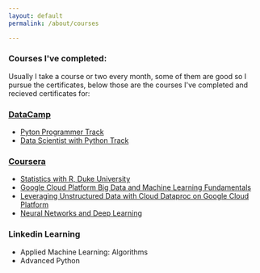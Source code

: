 ```yaml
---
layout: default
permalink: /about/courses

---
```

### Courses I've completed:
Usually I take a course or two every month, some of them are good so I pursue the certificates, below those are the courses I've completed and recieved certificates for:

### <a href="https://www.datacamp.com/profile/AhmedOmarEissa" target="_blank">DataCamp</a>
*   <a href="https://www.datacamp.com/statement-of-accomplishment/track/e3128c11c37bca473a1381ce98534f870d2e2fcb" target="_blank">Pyton Programmer Track</a>
*   <a href="https://www.datacamp.com/statement-of-accomplishment/track/5d9be18ebdd04e25d505266209b624dacdcc25f9" target="_blank">Data Scientist with Python Track</a>

### <a href="https://www.coursera.org/user/ebc9eb92fc4ad4e77d189aba09d69412" target="_blank">Coursera</a>
*   <a href="https://www.coursera.org/account/accomplishments/specialization/7J3N5ACVY8RH" target="_blank">Statistics with R, Duke University</a>
*   <a href="https://www.coursera.org/account/accomplishments/records/6Y9KCEEBZCF3" target="_blank">Google Cloud Platform Big Data and Machine Learning Fundamentals</a>
*  <a href="https://www.coursera.org/account/accomplishments/records/Q9HZ97MA3U8E" target="_blank">Leveraging Unstructured Data with Cloud Dataproc on Google Cloud Platform</a>
*   <a href="https://www.coursera.org/account/accomplishments/records/7H4S89WBJMZT" target="_blank">Neural Networks and Deep Learning</a>

### Linkedin Learning
*   Applied Machine Learning: Algorithms
*   Advanced Python

